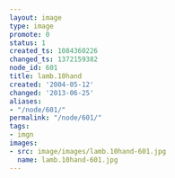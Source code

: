 ```yaml
---
layout: image
type: image
promote: 0
status: 1
created_ts: 1084360226
changed_ts: 1372159382
node_id: 601
title: lamb.10hand
created: '2004-05-12'
changed: '2013-06-25'
aliases:
- "/node/601/"
permalink: "/node/601/"
tags:
- imgn
images:
- src: image/images/lamb.10hand-601.jpg
  name: lamb.10hand-601.jpg
---
```


